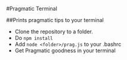 #Pragmatic Terminal


##Prints pragmatic tips to your terminal 

- Clone the repository to a folder.
- Do `npm install`
- Add `node <folder>/prag.js` to your .bashrc
- Get Pragmatic goodness in your terminal




